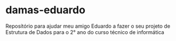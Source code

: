 # damas-eduardo
 Reposítório para ajudar meu amigo Eduardo a fazer o seu projeto de Estrutura de Dados para o 2° ano do curso técnico de informática
